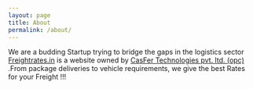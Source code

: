 ```yaml
---
layout: page
title: About
permalink: /about/
---
```


We are a budding Startup trying to bridge the gaps in the logistics sector [Freightrates.in](http://freightrates.in/) is a website owned by [CasFer Technologies pvt. ltd. (opc)](http://casfertechnologies.com/) .From package deliveries to vehicle requirements, we give the best Rates for your Freight !!!
